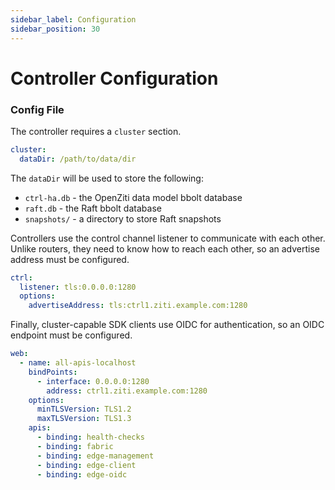 ```yaml
---
sidebar_label: Configuration
sidebar_position: 30
---
```


# Controller Configuration

### Config File

The controller requires a `cluster` section.

```yaml
cluster:
  dataDir: /path/to/data/dir
```

The `dataDir` will be used to store the following:

* `ctrl-ha.db` - the OpenZiti data model bbolt database
* `raft.db` - the Raft bbolt database
* `snapshots/` - a directory to store Raft snapshots

Controllers use the control channel listener to communicate with each other. Unlike
routers, they need to know how to reach each other, so an advertise address must
be configured.

```yaml
ctrl:
  listener: tls:0.0.0.0:1280
  options:
    advertiseAddress: tls:ctrl1.ziti.example.com:1280
```
 
Finally, cluster-capable SDK clients use OIDC for authentication, so an OIDC endpoint must be configured.

```yaml
web:
  - name: all-apis-localhost
    bindPoints:
      - interface: 0.0.0.0:1280
        address: ctrl1.ziti.example.com:1280
    options:
      minTLSVersion: TLS1.2
      maxTLSVersion: TLS1.3
    apis:
      - binding: health-checks
      - binding: fabric
      - binding: edge-management
      - binding: edge-client
      - binding: edge-oidc
```
